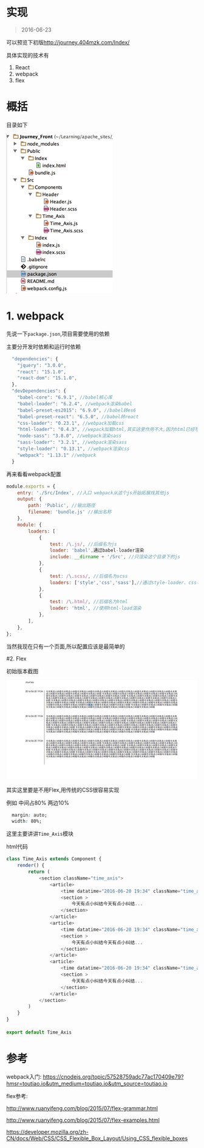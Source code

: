 # 实现

> 2016-06-23

可以预览下初版<http://journey.404mzk.com/Index/> 

具体实现的技术有

1. React
2. webpack
3. flex

# 概括

目录如下

![目录](QQ20160623-0.png)

# 1. webpack

先说一下`package.json`,项目需要使用的依赖

主要分开发时依赖和运行时依赖

```javascript
  "dependencies": {
    "jquery": "3.0.0",
    "react": "15.1.0",
    "react-dom": "15.1.0",
  },
  "devDependencies": {
    "babel-core": "6.9.1", //babel核心库
    "babel-loader": "6.2.4", //webpack渲染babel
    "babel-preset-es2015": "6.9.0", //babel转es6
    "babel-preset-react": "6.5.0", //babel转react
    "css-loader": "0.23.1", //webpack加载css
    "html-loader": "0.4.3", //wepack加载html,其实这里作用不大,因为html已经写在react里了
    "node-sass": "3.8.0", //webpack渲染sass
    "sass-loader": "3.2.1", //webpack渲染sass
    "style-loader": "0.13.1", //webpack渲染css
    "webpack": "1.13.1" //webpack
  }
```

再来看看webpack配置

```javascript
module.exports = {
	entry: './Src/Index', //入口 webpack从这个js开始拓展找其他js
	output: {
		path: 'Public', //输出路径
		filename: 'bundle.js' //输出名称
	},
	module: {
		loaders: [
            {
                test: /\.js/, //后缀名为js
                loader: 'babel',通过babel-loader渲染
                include: __dirname + '/Src', //只渲染这个目录下的js
            },
            {
                test: /\.scss/, //后缀名为scss
                loaders: ['style','css','sass'],//通过style-loader、css-loader、sass-loader渲染
            },
            {
                test: /\.html/, //后缀名为html
                loader: 'html', //使用html-load渲染
            },
		],
	},
};
```

当然我现在只有一个页面,所以配置应该是最简单的

#2. Flex

初始版本截图

![截图](QQ20160623-1.png)

其实这里要是不用Flex,用传统的CSS很容易实现

例如 中间占80% 两边10%

```css
  margin: auto;
  width: 80%;
```

这里主要讲讲`Time_Axis`模块

html代码

```javascript
class Time_Axis extends Component {
    render() {
        return (
            <section className="time_axis">
                <article>
                    <time datatime="2016-06-20 19:34" className="time_axis_item_time">2016-06-20 19:34</time>
                    <section >
                        今天有点小纠结今天有点小纠结...
                    </section>
                </article>
                <article>
                    <time datatime="2016-06-20 19:34" className="time_axis_item_time">2016-06-20 19:34</time>
                    <section >
                        今天有点小纠结今天有点小纠结...
                    </section>
                </article>
                <article>
                    <time datatime="2016-06-20 19:34" className="time_axis_item_time">2016-06-20 19:34</time>
                    <section >
                        今天有点小纠结今天有点小纠结...
                    </section>
                </article>
            </section>
        )
    }
}

export default Time_Axis
```


# 参考

webpack入门: <https://cnodejs.org/topic/57528759adc77ac170409e79?hmsr=toutiao.io&utm_medium=toutiao.io&utm_source=toutiao.io>

flex参考:

<http://www.ruanyifeng.com/blog/2015/07/flex-grammar.html>

<http://www.ruanyifeng.com/blog/2015/07/flex-examples.html>

<https://developer.mozilla.org/zh-CN/docs/Web/CSS/CSS_Flexible_Box_Layout/Using_CSS_flexible_boxes>